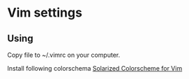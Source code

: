# Vim settings

## Using
Copy file to ~/.vimrc on your computer.

Install following colorschema [Solarized Colorscheme for Vim](https://github.com/altercation/vim-colors-solarized)

